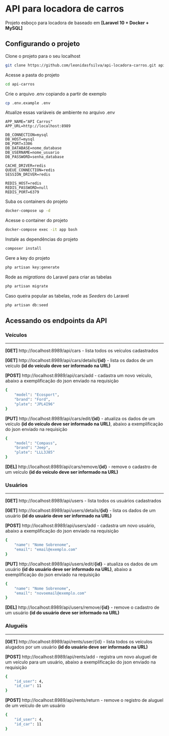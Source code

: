 # API para locadora de carros
Projeto esboço para locadora de baseado em **[Laravel 10 + Docker + MySQL]**


## Configurando o projeto
Clone o projeto para o seu localhost
```sh
git clone https://github.com/leonidasfsilva/api-locadora-carros.git api-carros
```
Acesse a pasta do projeto
```sh
cd api-carros
```


Crie o arquivo .env copiando a partir de exemplo
```sh
cp .env.example .env
```


Atualize essas variáveis de ambiente no arquivo .env
```dosini
APP_NAME="API Carros"
APP_URL=http://localhost:8989

DB_CONNECTION=mysql
DB_HOST=mysql
DB_PORT=3306
DB_DATABASE=nome_database
DB_USERNAME=nome_usuario
DB_PASSWORD=senha_database

CACHE_DRIVER=redis
QUEUE_CONNECTION=redis
SESSION_DRIVER=redis

REDIS_HOST=redis
REDIS_PASSWORD=null
REDIS_PORT=6379
```


Suba os containers do projeto
```sh
docker-compose up -d
```

Acesse o container do projeto
```sh
docker-compose exec -it app bash
```
Instale as dependências do projeto
```sh
composer install
```
Gere a key do projeto
```sh
php artisan key:generate
```
Rode as *migrations* do Laravel para criar as tabelas
```sh
php artisan migrate
```
Caso queira popular as tabelas, rode as *Seeders* do Laravel
```sh
php artisan db:seed
```

## Acessando os endpoints da API


### Veículos
-----
**[GET]**
http://localhost:8989/api/cars - lista todos os veículos cadastrados

**[GET]**
http://localhost:8989/api/cars/details/**{id}** - lista os dados de um veículo **(id do veículo deve ser informado na URL)**

**[POST]**
http://localhost:8989/api/cars/add - cadastra um novo veículo, abaixo a exemplificação do json enviado na requisição
```sh
{
	"model": "Ecosport",
	"brand": "Ford",
	"plate": "JPL4I96"
}
```

**[PUT]**
http://localhost:8989/api/cars/edit/**{id}** - atualiza os dados de um veículo **(id do veículo deve ser informado na URL)**, abaixo a exemplificação do json enviado na requisição
```sh
{
	"model": "Compass",
	"brand": "Jeep",
	"plate": "LLL3J85"
}
```

**[DEL]**
http://localhost:8989/api/cars/remove/**{id}** - remove o cadastro de um veículo **(id do veículo deve ser informado na URL)**



### Usuários
-----
**[GET]**
http://localhost:8989/api/users - lista todos os usuários cadastrados

**[GET]**
http://localhost:8989/api/users/details/**{id}** - lista os dados de um usuário **(id do usuário deve ser informado na URL)**

**[POST]**
http://localhost:8989/api/users/add - cadastra um novo usuário, abaixo a exemplificação do json enviado na requisição
```sh
{
	"name": "Nome Sobrenome",
	"email": "email@exemplo.com"
}
```

**[PUT]**
http://localhost:8989/api/users/edit/**{id}** - atualiza os dados de um usuário **(id do usuário deve ser informado na URL)**, abaixo a exemplificação do json enviado na requisição
```sh
{
	"name": "Nome Sobrenome",
	"email": "novoemail@exemplo.com"
}
```

**[DEL]**
http://localhost:8989/api/users/remove/**{id}** - remove o cadastro de um usuário **(id do usuário deve ser informado na URL)**


### Aluguéis
-----
**[GET]**
http://localhost:8989/api/rents/user/{id} - lista todos os veículos alugados por um usuário **(id do usuário deve ser informado na URL)**


**[POST]**
http://localhost:8989/api/rents/add - registra um novo aluguel de um veículo para um usuário, abaixo a exemplificação do json enviado na requisição
```sh
{
	"id_user": 4,
	"id_car": 11
}
```

**[POST]**
http://localhost:8989/api/rents/return - remove o registro de aluguel de um veículo de um usuário
```sh
{
	"id_user": 4,
	"id_car": 11
}
```


